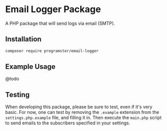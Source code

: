 # Email Logger Package
A PHP package that will send logs via email (SMTP).


## Installation

```bash
composer require programster/email-logger
```

## Example Usage
@todo


## Testing
When developing this package, please be sure to test, even if it's very basic. For now, one can
test by removing the `.example` extension from the `settings.php.example` file, and filling it in.
Then execute the `main.php` script to send emails to the subscribers specified in your settings.